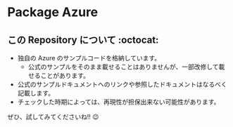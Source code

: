 # Package Azure

## この Repository について :octocat:

+ 独自の Azure のサンプルコードを格納しています。
  + 公式のサンプルをそのまま載せることはありませんが、一部改修して載せることがあります。
+ 公式のサンプルドキュメントへのリンクや参照したドキュメントはなるべく記載します。
+ チェックした時期によっては、再現性が担保出来ない可能性があります。

ぜひ、試してみてくださいね!! :wink:
